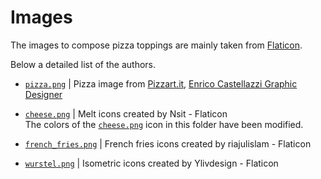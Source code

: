 # Images

The images to compose pizza toppings are mainly taken from [Flaticon](https://www.flaticon.com/).

Below a detailed list of the authors.
<!-- TODO. Add authors to the bottom of the graph/site footer. -->

* [`pizza.png`](./pizza.png) | Pizza image from [Pizzart.it](http://www.pizzart.it/pizze.html), [Enrico Castellazzi Graphic Designer](https://www.enricocastellazzi.com/)
* [`cheese.png`](https://www.flaticon.com/free-icons/melt) | Melt icons created by Nsit - Flaticon
<br> The colors of the [`cheese.png`](./cheese.png) icon in this folder have been modified.

* [`french_fries.png`](https://www.flaticon.com/free-icons/french-fries) | French fries icons created by riajulislam - Flaticon
* [`wurstel.png`](https://www.flaticon.com/free-icons/isometric) | Isometric icons created by Ylivdesign - Flaticon
